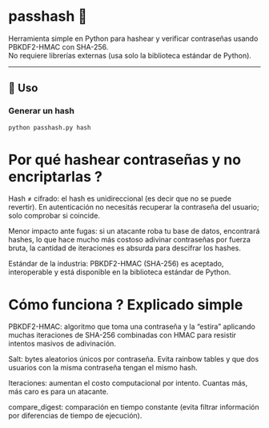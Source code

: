 # passhash 🔐

Herramienta simple en Python para hashear y verificar contraseñas usando PBKDF2-HMAC con SHA-256.  
No requiere librerías externas (usa solo la biblioteca estándar de Python).

---

## 🚀 Uso

### Generar un hash
```bash
python passhash.py hash
```

# Por qué hashear contraseñas y no encriptarlas ?

Hash ≠ cifrado: el hash es unidireccional (es decir que no se puede revertir). En autenticación no necesitás recuperar la contraseña del usuario; solo comprobar si coincide.

Menor impacto ante fugas: si un atacante roba tu base de datos, encontrará hashes, lo que hace mucho más costoso adivinar contraseñas por fuerza bruta, la cantidad de iteraciones es absurda para descifrar los hashes.

Estándar de la industria: PBKDF2-HMAC (SHA-256) es aceptado, interoperable y está disponible en la biblioteca estándar de Python.

# Cómo funciona ? Explicado simple

PBKDF2-HMAC: algoritmo que toma una contraseña y la “estira” aplicando muchas iteraciones de SHA-256 combinadas con HMAC para resistir intentos masivos de adivinación.

Salt: bytes aleatorios únicos por contraseña. Evita rainbow tables y que dos usuarios con la misma contraseña tengan el mismo hash.

Iteraciones: aumentan el costo computacional por intento. Cuantas más, más caro es para un atacante.

compare_digest: comparación en tiempo constante (evita filtrar información por diferencias de tiempo de ejecución).
